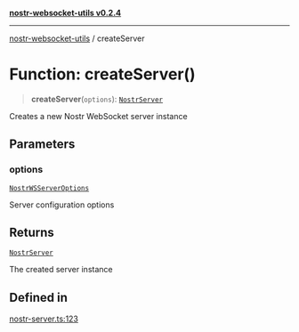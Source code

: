 [**nostr-websocket-utils v0.2.4**](../README.md)

***

[nostr-websocket-utils](../globals.md) / createServer

# Function: createServer()

> **createServer**(`options`): [`NostrServer`](../classes/NostrServer.md)

Creates a new Nostr WebSocket server instance

## Parameters

### options

[`NostrWSServerOptions`](../interfaces/NostrWSServerOptions.md)

Server configuration options

## Returns

[`NostrServer`](../classes/NostrServer.md)

The created server instance

## Defined in

[nostr-server.ts:123](https://github.com/HumanjavaEnterprises/nostr-websocket-utils/blob/main/src/nostr-server.ts#L123)
